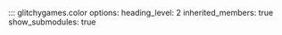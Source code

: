 ::: glitchygames.color
    options:
      heading_level: 2
      inherited_members: true
      show_submodules: true
